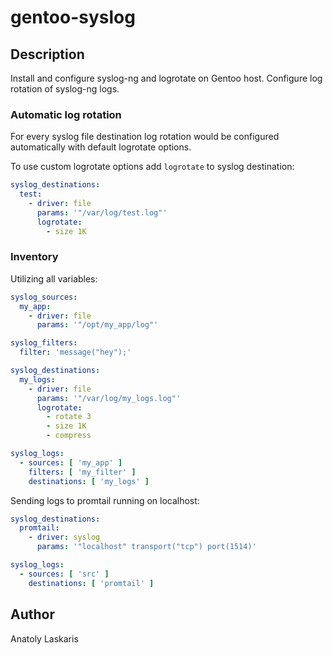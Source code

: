 # gentoo-syslog

## Description

Install and configure syslog-ng and logrotate on Gentoo host.
Configure log rotation of syslog-ng logs.

### Automatic log rotation
For every syslog file destination log rotation would be configured
automatically with default logrotate options.

To use custom logrotate options add `logrotate` to syslog destination:
```yaml
syslog_destinations:
  test:
    - driver: file
      params: '"/var/log/test.log"'
      logrotate:
        - size 1K
```


### Inventory

Utilizing all variables:
```yaml
syslog_sources:
  my_app:
    - driver: file
      params: '"/opt/my_app/log"'

syslog_filters:
  filter: 'message("hey");'

syslog_destinations:
  my_logs:
    - driver: file
      params: '"/var/log/my_logs.log"'
      logrotate:
        - rotate 3
        - size 1K
        - compress

syslog_logs:
  - sources: [ 'my_app' ]
    filters: [ 'my_filter' ]
    destinations: [ 'my_logs' ]
```

Sending logs to promtail running on localhost:
```yaml
syslog_destinations:
  promtail:
    - driver: syslog
      params: '"localhost" transport("tcp") port(1514)'

syslog_logs:
  - sources: [ 'src' ]
    destinations: [ 'promtail' ]
```

## Author
Anatoly Laskaris
